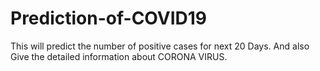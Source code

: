 # Prediction-of-COVID19
This will predict the number of positive cases for next 20 Days. And also Give the detailed information about CORONA VIRUS. 
